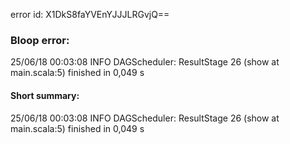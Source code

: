 error id: X1DkS8faYVEnYJJJLRGvjQ==
### Bloop error:

25/06/18 00:03:08 INFO DAGScheduler: ResultStage 26 (show at main.scala:5) finished in 0,049 s
#### Short summary: 

25/06/18 00:03:08 INFO DAGScheduler: ResultStage 26 (show at main.scala:5) finished in 0,049 s